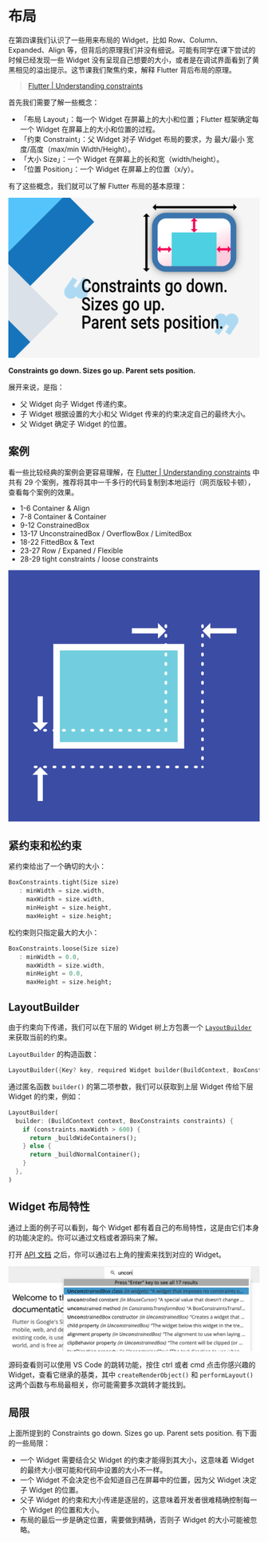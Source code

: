 # 布局

在第四课我们认识了一些用来布局的 Widget，比如 Row、Column、Expanded、Align 等，但背后的原理我们并没有细说。可能有同学在课下尝试的时候已经发现一些 Widget 没有呈现自己想要的大小，或者是在调试界面看到了黄黑相见的溢出提示。这节课我们聚焦约束，解释 Flutter 背后布局的原理。

> [Flutter | Understanding constraints](https://docs.flutter.dev/development/ui/layout/constraints)

首先我们需要了解一些概念：

- 「布局 Layout」：每一个 Widget 在屏幕上的大小和位置；Flutter 框架确定每一个 Widget 在屏幕上的大小和位置的过程。
- 「约束 Constraint」：父 Widget 对子 Widget 布局的要求，为 最大/最小 宽度/高度（max/min Width/Height）。
- 「大小 Size」：一个 Widget 在屏幕上的长和宽（width/height）。
- 「位置 Position」：一个 Widget 在屏幕上的位置（x/y）。

有了这些概念，我们就可以了解 Flutter 布局的基本原理：

![](images-constraints/understanding-constraints.png)

**Constraints go down. Sizes go up. Parent sets position.**

展开来说，是指：

- 父 Widget 向子 Widget 传递约束。
- 子 Widget 根据设置的大小和父 Widget 传来的约束决定自己的最终大小。
- 父 Widget 确定子 Widget 的位置。

## 案例

看一些比较经典的案例会更容易理解，在 [Flutter | Understanding constraints](https://docs.flutter.dev/development/ui/layout/constraints) 中共有 29 个案例，推荐将其中一千多行的代码复制到本地运行（网页版较卡顿），查看每个案例的效果。

- 1-6 Container & Align
- 7-8 Container & Container
- 9-12 ConstrainedBox
- 13-17 UnconstrainedBox / OverflowBox / LimitedBox
- 18-22 FittedBox & Text
- 23-27 Row / Expaned / Flexible
- 28-29 tight constraints / loose constraints

![](images-constraints/ConstrainedBox.png)

## 紧约束和松约束

紧约束给出了一个确切的大小：

```dart
BoxConstraints.tight(Size size)
   : minWidth = size.width,
     maxWidth = size.width,
     minHeight = size.height,
     maxHeight = size.height;
```

松约束则只指定最大的大小：

```dart
BoxConstraints.loose(Size size)
   : minWidth = 0.0,
     maxWidth = size.width,
     minHeight = 0.0,
     maxHeight = size.height;
```

## LayoutBuilder

由于约束向下传递，我们可以在下层的 Widget 树上方包裹一个 [`LayoutBuilder`](https://api.flutter.dev/flutter/widgets/LayoutBuilder-class.html) 来获取当前的约束。

`LayoutBuilder` 的构造函数：

```dart
LayoutBuilder({Key? key, required Widget builder(BuildContext, BoxConstraints)})
```

通过匿名函数 `builder()` 的第二项参数，我们可以获取到上层 Widget 传给下层 Widget 的约束，例如：

```dart
LayoutBuilder(
  builder: (BuildContext context, BoxConstraints constraints) {
    if (constraints.maxWidth > 600) {
      return _buildWideContainers();
    } else {
      return _buildNormalContainer();
    }
  },
)
```

## Widget 布局特性

通过上面的例子可以看到，每个 Widget 都有着自己的布局特性，这是由它们本身的功能决定的。你可以通过文档或者源码来了解。

打开 [API 文档](https://api.flutter.dev/index.html) 之后，你可以通过右上角的搜索来找到对应的 Widget。

![](images-constraints/api-search.png)

源码查看则可以使用 VS Code 的跳转功能，按住 ctrl 或者 cmd 点击你感兴趣的 Widget，查看它继承的基类，其中 `createRenderObject()` 和 `performLayout()` 这两个函数与布局最相关，你可能需要多次跳转才能找到。

## 局限

上面所提到的 Constraints go down. Sizes go up. Parent sets position. 有下面的一些局限：

- 一个 Widget 需要结合父 Widget 的约束才能得到其大小，这意味着 Widget 的最终大小很可能和代码中设置的大小不一样。
- 一个 Widget 不会决定也不会知道自己在屏幕中的位置，因为父 Widget 决定子 Widget 的位置。
- 父子 Widget 的约束和大小传递是逐层的，这意味着开发者很难精确控制每一个 Widget 的位置和大小。
- 布局的最后一步是确定位置，需要做到精确，否则子 Widget 的大小可能被忽略。

